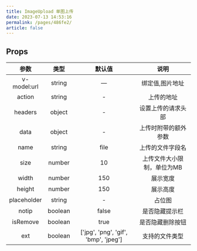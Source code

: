 ```yaml
---
title: ImageUpload 单图上传
date: 2023-07-13 14:53:16
permalink: /pages/486fe2/
article: false
---
```


## Props
|          **参数**           | **类型**  | **默认值** |     **说明**     |
|:-------------------------:|:-------:|:-------:|:--------------:|
|  v-model:url | string  |    —    |    绑定值,图片地址    |
|          action          | string  |    -    |     上传的地址      |
|         headers          | object  |    -    |   设置上传的请求头部    |
|         data          | object  |    -    |   上传时附带的额外参数   |
|         name          | string  |  file   |    上传的文件字段名    |
|         size          | number  |   10    | 上传文件大小限制，单位为MB |
|         width          | number  |   150   |      展示宽度      |
|         height          | number  |   150   |      展示高度      |
|         placeholder          | string  |    -    |      占位图       |
|         notip          | boolean |  false  |    是否隐藏提示栏     |
|         isRemove          | boolean |  true  |    是否隐藏删除按钮    |
|         ext          | boolean |  ['jpg', 'png', 'gif', 'bmp', 'jpeg']  |    支持的文件类型    |
